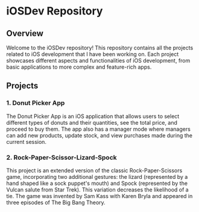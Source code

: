 # iOSDev Repository

## Overview

Welcome to the iOSDev repository! This repository contains all the projects related to iOS development that I have been working on. Each project showcases different aspects and functionalities of iOS development, from basic applications to more complex and feature-rich apps.

## Projects

### 1. Donut Picker App

The Donut Picker App is an iOS application that allows users to select different types of donuts and their quantities, see the total price, and proceed to buy them. The app also has a manager mode where managers can add new products, update stock, and view purchases made during the current session.

### 2. Rock-Paper-Scissor-Lizard-Spock

This project is an extended version of the classic Rock-Paper-Scissors game, incorporating two additional gestures: the lizard (represented by a hand shaped like a sock puppet's mouth) and Spock (represented by the Vulcan salute from Star Trek). This variation decreases the likelihood of a tie. The game was invented by Sam Kass with Karen Bryla and appeared in three episodes of The Big Bang Theory.
